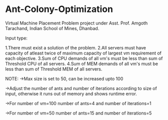 # Ant-Colony-Optimization
Virtual Machine Placement Problem project under Asst. Prof. Amgoth Tarachand, Indian School of Mines, Dhanbad.


Input type:

1.There must exist a solution of the problem.
2.All servers must have capacity of atleast twice of maximum capacity of largest vm requirement of each objective.
3.Sum of CPU demands of all vm's must be less than sum of Threshold CPU of all servers.
4.Sum of MEM demands of all vm's must be less than sum of Threshold MEM of all servers.

NOTE:
->Max size is set to 50, can be increased upto 100

->Adjust the number of ants and number of iterations according to size of input, otherwise it runs out of
memory and shows runtime error.

->For number of vm=100
number of ants=4 and number of iterations=1

->For number of vm=50
number of ants=15 and number of iterations=5
